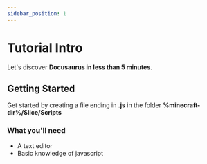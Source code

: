 ```yaml
---
sidebar_position: 1
---
```


# Tutorial Intro

Let's discover **Docusaurus in less than 5 minutes**.

## Getting Started

Get started by creating a file ending in **.js** in the folder **%minecraft-dir%/Slice/Scripts**

### What you'll need

- A text editor
- Basic knowledge of javascript